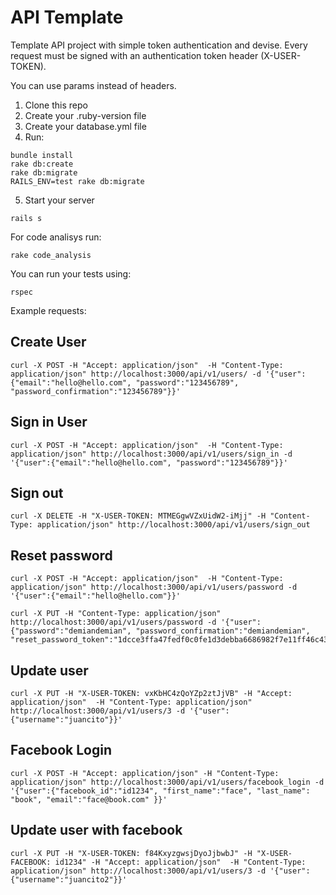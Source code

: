 API Template
==============

Template API project with simple token authentication and devise. Every request must be signed with an authentication token header (X-USER-TOKEN).

You can use params instead of headers.

1.  Clone this repo
2.  Create your .ruby-version file
3.  Create your database.yml file
4.  Run:

  ```
  bundle install
  rake db:create
  rake db:migrate
  RAILS_ENV=test rake db:migrate
  ```
5. Start your server

  ```
  rails s
  ```

For code analisys run:
```
rake code_analysis
```

You can run your tests using:
```
rspec
```


Example requests:

Create User
--------------
```
curl -X POST -H "Accept: application/json"  -H "Content-Type: application/json" http://localhost:3000/api/v1/users/ -d '{"user":{"email":"hello@hello.com", "password":"123456789", "password_confirmation":"123456789"}}'
```
Sign in User
--------------
```
curl -X POST -H "Accept: application/json"  -H "Content-Type: application/json" http://localhost:3000/api/v1/users/sign_in -d '{"user":{"email":"hello@hello.com", "password":"123456789"}}'
```
Sign out
--------------
```
curl -X DELETE -H "X-USER-TOKEN: MTMEGgwVZxUidW2-iMjj" -H "Content-Type: application/json" http://localhost:3000/api/v1/users/sign_out
```
Reset password
--------------
```
curl -X POST -H "Accept: application/json"  -H "Content-Type: application/json" http://localhost:3000/api/v1/users/password -d '{"user":{"email":"hello@hello.com"}}'
```
```
curl -X PUT -H "Content-Type: application/json" http://localhost:3000/api/v1/users/password -d '{"user":{"password":"demiandemian", "password_confirmation":"demiandemian", "reset_password_token":"1dcce3ffa47fedf0c0fe1d3debba6686982f7e11ff46c43fbcdabd5d7eabadaa"}}'
```
Update user
--------------
```
curl -X PUT -H "X-USER-TOKEN: vxKbHC4zQoYZp2ztJjVB" -H "Accept: application/json"  -H "Content-Type: application/json" http://localhost:3000/api/v1/users/3 -d '{"user":{"username":"juancito"}}'
```

Facebook Login
--------------
```
curl -X POST -H "Accept: application/json" -H "Content-Type: application/json" http://localhost:3000/api/v1/users/facebook_login -d '{"user":{"facebook_id":"id1234", "first_name":"face", "last_name": "book", "email":"face@book.com" }}'
```

Update user with facebook
--------------
```
curl -X PUT -H "X-USER-TOKEN: f84KxyzgwsjDyoJjbwbJ" -H "X-USER-FACEBOOK: id1234" -H "Accept: application/json"  -H "Content-Type: application/json" http://localhost:3000/api/v1/users/3 -d '{"user":{"username":"juancito2"}}'
```
